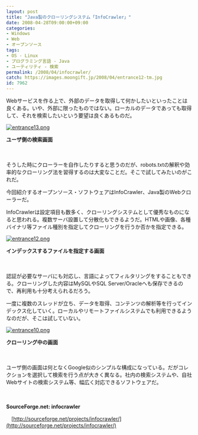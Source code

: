 ```yaml
---
layout: post
title: "Java製のクローリングシステム「InfoCrawler」"
date: 2008-04-28T09:00:00+09:00
categories:
- Windows
- Web
- オープンソース
tags: 
- OS - Linux
- プログラミング言語 - Java
- ユーティリティ - 検索
permalink: /2008/04/infocrawler/
catch: https://images.moongift.jp/2008/04/entrance12-tm.jpg
id: 7962
---
```

Webサービスを作る上で、外部のデータを取得して何かしたいといったことは良くある。いや、外部に限ったものではない。ローカルのデータであっても取得して、それを検索したいという要望は良くあるものだ。

  

[![entrance13.png](https://images.moongift.jp/2008/04/entrance13-tm1.jpg)](https://images.moongift.jp/2008/04/entrance131.jpg)  
  
**ユーザ側の検索画面**

  

　

  

そうした時にクローラーを自作したりすると思うのだが、robots.txtの解釈や効率的なクローリング法を習得するのは大変なことだ。そこで試してみたいのがこれだ。

  

今回紹介するオープンソース・ソフトウェアはInfoCrawler、Java製のWebクローラーだ。

  
  
<!--more-->  

InfoCrawlerは設定項目も数多く、クローリングシステムとして優秀なものになると思われる。複数サーバ設置して分散化もできるようだ。HTMLや画像、各種バイナリ等ファイル種別を指定してクローリングを行うか否かを指定できる。

  

[![entrance12.png](https://images.moongift.jp/2008/04/entrance12-tm.jpg)](https://images.moongift.jp/2008/04/entrance12.jpg)  
  
**インデックスするファイルを指定する画面**

  

　

  

認証が必要なサーバにも対応し、言語によってフィルタリングをすることもできる。クローリングした内容はMySQLやSQL Server/Oracleへも保存できるので、再利用も十分考えられるだろう。

  

一度に複数のスレッドが立ち、データを取得、コンテンツの解析等を行ってインデックス化していく。ローカルやリモートファイルシステムでも利用できるようなのだが、そこは試していない。

  

[![entrance10.png](https://images.moongift.jp/2008/04/entrance10-tm1.jpg)](https://images.moongift.jp/2008/04/entrance101.jpg)  
  
**クローリング中の画面**

  

　

  

ユーザ側の画面は何となくGoogle似のシンプルな構成になっている。だがコレクションを選択して検索を行う点が大きく異なる。社内の検索システムや、自社Webサイトの検索システム等、幅広く対応できるソフトウェアだ。

  

　

  

**SourceForge.net: infocrawler**  
  
　[http://sourceforge.net/projects/infocrawler/](http://sourceforge.net/projects/infocrawler/)

  
